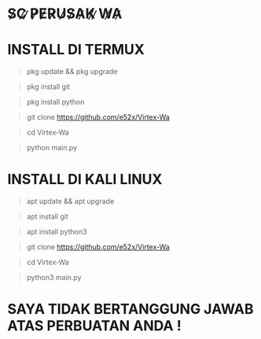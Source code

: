 # S̷C̷ ̷P̷E̷R̷U̷S̷A̷K̷ ̷W̷A̷

# INSTALL DI TERMUX

> pkg update && pkg upgrade

> pkg install git

> pkg install python

> git clone https://github.com/e52x/Virtex-Wa

> cd Virtex-Wa

> python main.py




# INSTALL DI KALI LINUX

> apt update && apt upgrade

> apt install git

> apt install python3

> git clone https://github.com/e52x/Virtex-Wa

> cd Virtex-Wa

> python3 main.py



# SAYA TIDAK BERTANGGUNG JAWAB ATAS PERBUATAN ANDA !
